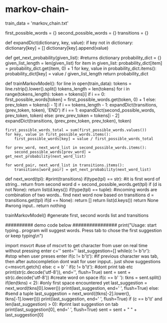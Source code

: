# markov-chain-
train_data = 'markov_chain.txt'

first_possible_words = {}
second_possible_words = {}
transitions = {}

def expandDict(dictionary, key, value):
    if key not in dictionary:
        dictionary[key] = []
    dictionary[key].append(value)
    
def get_next_probability(given_list):   #returns dictionary
    probability_dict = {}
    given_list_length = len(given_list)
    for item in given_list:
        probability_dict[item] = probability_dict.get(item, 0) + 1
    for key, value in probability_dict.items():
        probability_dict[key] = value / given_list_length
    return probability_dict

def trainMarkovModel():
    for line in open(train_data):
        tokens = line.rstrip().lower().split()
        tokens_length = len(tokens)
        for i in range(tokens_length):
            token = tokens[i]
            if i == 0:
                first_possible_words[token] = first_possible_words.get(token, 0) + 1
            else:
                prev_token = tokens[i - 1]
                if i == tokens_length - 1:
                    expandDict(transitions, (prev_token, token), 'END')
                if i == 1:
                    expandDict(second_possible_words, prev_token, token)
                else:
                    prev_prev_token = tokens[i - 2]
                    expandDict(transitions, (prev_prev_token, prev_token), token)
    
    first_possible_words_total = sum(first_possible_words.values())
    for key, value in first_possible_words.items():
        first_possible_words[key] = value / first_possible_words_total
        
    for prev_word, next_word_list in second_possible_words.items():
        second_possible_words[prev_word] = get_next_probability(next_word_list)
        
    for word_pair, next_word_list in transitions.items():
        transitions[word_pair] = get_next_probability(next_word_list)
    

def next_word(tpl):
    #print(transitions)
    if(type(tpl) == str):   #it is first word of string.. return from second word
        d = second_possible_words.get(tpl)
        if (d is not None):
            return list(d.keys())
    if(type(tpl) == tuple): #incoming words are combination of two words.. find next word now based on transitions
        d = transitions.get(tpl)
        if(d == None):
            return []
        return list(d.keys())
    return None #wrong input.. return nothing

trainMarkovModel()  #generate first, second words list and transitions

########## demo code below ################
print("Usage: start typing.. program will suggest words. Press tab to chose the first suggestion or keep typing\n")

import msvcrt   #use of mscvrt to get character from user on real time without pressing enter
c=''
sent=''
last_suggestion=[]
while(c != b'\r'):  #stop when user preses enter
    if(c != b'\t'): #if previous character was tab, then after autocompletion dont wait for user inpput.. just show suggestions
        c=msvcrt.getch()
    else:
        c = b' '
    if(c != b'\t'): #dont print tab etc
        print(str(c.decode('utf-8')), end='', flush=True)
    sent = sent + str(c.decode('utf-8'))  #create word on space
    if(c == b' '):
        tkns = sent.split()
        if(len(tkns) < 2):  #only first space encountered yet
            last_suggestion = next_word(tkns[0].lower())
            print(last_suggestion, end='  ', flush=True)
        else: #send a tuple
            last_suggestion = next_word((tkns[-2].lower(), tkns[-1].lower()))
            print(last_suggestion, end='  ', flush=True)
    if (c == b'\t' and len(last_suggestion) > 0):   #print last suggestion on tab
        print(last_suggestion[0], end='  ', flush=True)
        sent = sent + " " + last_suggestion[0]
 
